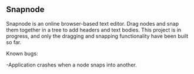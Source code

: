 ## Snapnode

Snapnode is an online browser-based text editor. Drag nodes and snap them together in a tree to add headers and text bodies. This project is in progress, and only the dragging and snapping functionality have been built so far.

Known bugs: 

-Application crashes when a node snaps into another.
